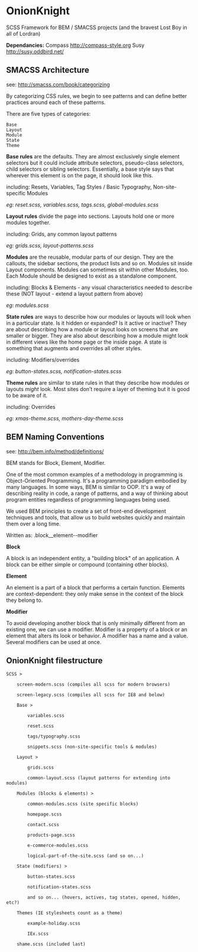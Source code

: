 OnionKnight
===========

SCSS Framework for BEM / SMACSS projects (and the bravest Lost Boy in all of Lordran)

<strong>Dependancies:</strong> 
Compass http://compass-style.org
Susy http://susy.oddbird.net/


SMACSS Architecture
-------------------
see: http://smacss.com/book/categorizing

By categorizing CSS rules, we begin to see patterns and can define better practices around each of these patterns.

There are five types of categories:

    Base
    Layout
    Module
    State
    Theme



<strong>Base rules</strong> 
are the defaults. They are almost exclusively single element selectors but it could include attribute selectors, pseudo-class selectors, child selectors or sibling selectors. Essentially, a base style says that wherever this element is on the page, it should look like this.

including: Resets, Variables, Tag Styles / Basic Typography, Non-site-specific Modules

<em>eg: reset.scss, variables.scss, tags.scss, global-modules.scss</em>


<strong>Layout rules</strong>
divide the page into sections. Layouts hold one or more modules together.

including: Grids, any common layout patterns

<em>eg: grids.scss, layout-patterns.scss</em>


<strong>Modules</strong> 
are the reusable, modular parts of our design. They are the callouts, the sidebar sections, the product lists and so on. Modules sit inside Layout components. Modules can sometimes sit within other Modules, too. Each Module should be designed to exist as a standalone component.

including: Blocks & Elements - any visual characteristics needed to describe these (NOT layout - extend a layout pattern from above)

<em>eg: modules.scss</em>
 
 
<strong>State rules</strong> 
are ways to describe how our modules or layouts will look when in a particular state. Is it hidden or expanded? Is it active or inactive? They are about describing how a module or layout looks on screens that are smaller or bigger. They are also about describing how a module might look in different views like the home page or the inside page. A state is something that augments and overrides all other styles.

including: Modifiers/overrides

<em>eg: button-states.scss, notification-states.scss</em>


<strong>Theme rules</strong> 
are similar to state rules in that they describe how modules or layouts *might* look. Most sites don’t require a layer of theming but it is good to be aware of it.

including: Overrides

<em>eg: xmas-theme.scss, mothers-day-theme.scss</em>





BEM Naming Conventions
----------------------
see: http://bem.info/method/definitions/

BEM stands for Block, Element, Modifier.

One of the most common examples of a methodology in programming is Object-Oriented Programming. It's a programming paradigm embodied by many languages. In some ways, BEM is similar to OOP. It's a way of describing reality in code, a range of patterns, and a way of thinking about program entities regardless of programming languages being used.

We used BEM principles to create a set of front-end development techniques and tools, that allow us to build websites quickly and maintain them over a long time.

Written as:
.block__element--modifier


<strong>Block</strong>

A block is an independent entity, a "building block" of an application. A block can be either simple or compound (containing other blocks).


<strong>Element</strong>

An element is a part of a block that performs a certain function. Elements are context-dependent: they only make sense in the context of the block they belong to.


<strong>Modifier</strong>

To avoid developing another block that is only minimally different from an existing one, we can use a modifier.  Modifier is a property of a block or an element that alters its look or behavior. A modifier has a name and a value. Several modifiers can be used at once.


OnionKnight filestructure
-------------------------

    SCSS >

        screen-modern.scss (compiles all scss for modern browsers)

        screen-legacy.scss (compiles all scss for IE8 and below)

        Base >

            variables.scss

            reset.scss

            tags/typography.scss

            snippets.scss (non-site-specific tools & modules)

        Layout >

            grids.scss

            common-layout.scss (layout patterns for extending into modules)

        Modules (blocks & elements) >

            common-modules.scss (site specific blocks)

            homepage.scss

            contact.scss

            products-page.scss

            e-commerce-modules.scss

            logical-part-of-the-site.scss (and so on...)

        State (modifiers) >

            button-states.scss

            notification-states.scss

            and so on... (hovers, actives, tag states, opened, hidden, etc?)

        Themes (IE stylesheets count as a theme)

            example-holiday.scss

            IEx.scss

        shame.scss (included last)



